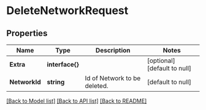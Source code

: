 # DeleteNetworkRequest

## Properties
Name | Type | Description | Notes
------------ | ------------- | ------------- | -------------
**Extra** | **interface{}** |  | [optional] [default to null]
**NetworkId** | **string** | Id of Network to be deleted. | [default to null]

[[Back to Model list]](../README.md#documentation-for-models) [[Back to API list]](../README.md#documentation-for-api-endpoints) [[Back to README]](../README.md)


